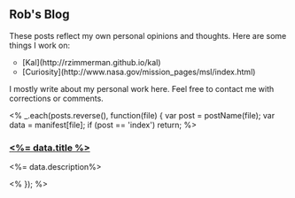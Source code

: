   <article>

<h1>Rob's Blog</h1>

<p>These posts reflect my own personal opinions and thoughts. Here are some things I work on:

<ul style="list-style:circle;">
  <li>[Kal](http://rzimmerman.github.io/kal)</li>
  <li>[Curiosity](http://www.nasa.gov/mission_pages/msl/index.html)</li>
</ul>
</p>

<p>I mostly write about my personal work here. Feel free to contact me with corrections or comments.</p>

</article>

  <%
    _.each(posts.reverse(), function(file) {
      var post = postName(file);
      var data = manifest[file];
      if (post == 'index') return;
  %>
  <article class="excerpt">
  <h3><a href="/<%= post %>/"><%= data.title %></a></h3>
  <p><%= data.description%></p>
  </article>
  <% }); %>

